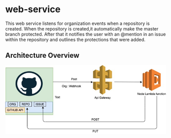 # web-service

This web service listens for organization events when a repository is created. When the repository is created,it automatically make the master branch protected. After that it notifies the user with an @mention in an issue within the repository and  outlines the protections that were added.

## Architecture Overview
![Architecture Overview](https://github.com/Interview-org/web-service/blob/master/overview.jpg)
